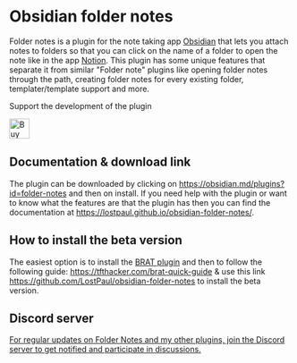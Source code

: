 # Obsidian folder notes

Folder notes is a plugin for the note taking app  [Obsidian](https://obsidian.md/) that lets you attach notes to folders so that you can click on the name of a folder to open the note like in the app [Notion](https://www.notion.so/).
This plugin has some unique features that separate it from similar "Folder note" plugins like opening folder notes through the path, creating folder notes for every existing folder, templater/template support and more.

Support the development of the plugin

<a href='https://ko-fi.com/D1D1GHGSI' target='_blank'><img height='36' style='border:0px;height:36px;' src='https://storage.ko-fi.com/cdn/kofi2.png?v=3' border='0' alt='Buy Me a Coffee at ko-fi.com' /></a>
## Documentation & download link
The plugin can be downloaded by clicking on https://obsidian.md/plugins?id=folder-notes and then on install. If you need help with the plugin or want to  know what the features are that the plugin has then you can find the documentation at https://lostpaul.github.io/obsidian-folder-notes/.

## How to install the beta version

The easiest option is to install the [BRAT plugin](https://obsidian.md/plugins?id=obsidian42-brat) and then to follow the following guide: https://tfthacker.com/brat-quick-guide & use this link https://github.com/LostPaul/obsidian-folder-notes to install the beta version.

## Discord server
[For regular updates on Folder Notes and my other plugins, join the Discord server to get notified and participate in discussions.](https://discord.gg/4UQEDfQmuH)

